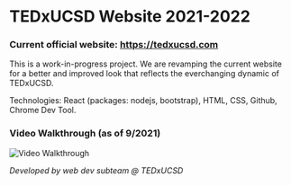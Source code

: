 # TEDxUCSD Website 2021-2022

### Current official website: https://tedxucsd.com

This is a work-in-progress project. We are revamping the current website for a better and improved look that reflects the everchanging dynamic of TEDxUCSD.

Technologies: React (packages: nodejs, bootstrap), HTML, CSS, Github, Chrome Dev Tool. 

### Video Walkthrough (as of 9/2021)

<img src="walkthrough.gif" title='Video Walkthrough' width='' alt='Video Walkthrough' />


*Developed by web dev subteam @ TEDxUCSD*
